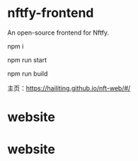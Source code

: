 # nftfy-frontend

An open-source frontend for Nftfy.

npm i 

npm run start

npm run build

主页：https://hailiting.github.io/nft-web/#/
# website
# website
